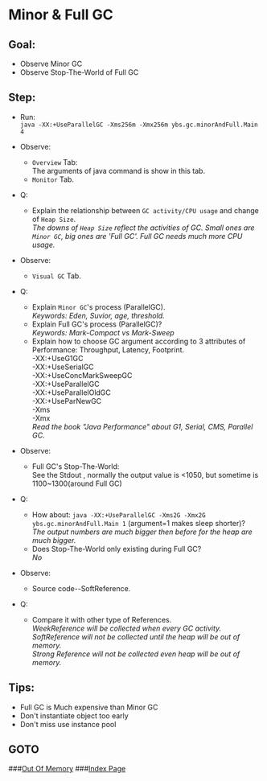 Minor & Full GC
==
Goal:
--
* Observe Minor GC
* Observe Stop-The-World of Full GC


Step:
--
* Run:  
	`java -XX:+UseParallelGC -Xms256m -Xmx256m ybs.gc.minorAndFull.Main 4`
* Observe:  
	 * `Overview` Tab:  
		The arguments of java command is show in this tab.
	 * `Monitor` Tab.
* Q:   
	 * Explain the relationship between `GC activity/CPU usage` and change of `Heap Size`.  
	*The downs of `Heap Size` reflect the activities of GC. Small ones are `Minor GC`, big ones are 'Full GC'. Full GC needs much more CPU usage.*
* Observe:  
	 * `Visual GC` Tab.
* Q:  
	 * Explain `Minor GC`'s process (ParallelGC).  
	*Keywords: Eden, Suvior, age, threshold.*
	 * Explain Full GC's process (ParallelGC)?	  
	*Keywords: Mark-Compact vs Mark-Sweep*
	 * Explain how to choose GC argument according to 3 attributes of Performance: Throughput, Latency, Footprint.  
	-XX:+UseG1GC  
	-XX:+UseSerialGC  
	-XX:+UseConcMarkSweepGC  
	-XX:+UseParallelGC  
	-XX:+UseParallelOldGC  
	-XX:+UseParNewGC  
	-Xms  
	-Xmx  
	*Read the book "Java Performance" about G1, Serial, CMS, Parallel GC.*
		
* Observe:  
	 * Full GC's Stop-The-World:  
		See the Stdout , normally the output value is <1050, but sometime is 1100~1300(around Full GC)
* Q:  
	 * How about: `java -XX:+UseParallelGC -Xms2G -Xmx2G ybs.gc.minorAndFull.Main 1` (argument=1 makes sleep shorter)?  
	*The output numbers are much bigger then before for the heap are much bigger.*
	 * Does Stop-The-World only existing during Full GC?  
	*No*
		
* Observe:  
	 * Source code--SoftReference.
* Q:  
	 * Compare it with other type of References.  
	*WeekReference will be collected when every GC activity.  
	SoftReference will not be collected until the heap will be out of memory.  
	Strong Reference will not be collected even heap will be out of memory.*


Tips:
--
* Full GC is Much expensive than Minor GC
* Don't instantiate object too early
* Don't miss use instance pool


GOTO
--
###[Out Of Memory](../oom/README.md)
###[Index Page](../../../../../../README.md)
